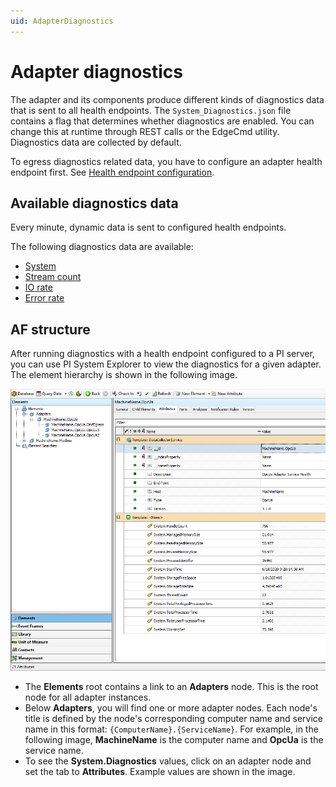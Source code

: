 ```yaml
---
uid: AdapterDiagnostics
---
```


# Adapter diagnostics

The adapter and its components produce different kinds of diagnostics data that is sent to all health endpoints. The `System_Diagnostics.json` file contains a flag that determines whether diagnostics are enabled. You can change this at runtime through REST calls or the EdgeCmd utility. Diagnostics data are collected by default.

To egress diagnostics related data, you have to configure an adapter health endpoint first. See [Health endpoint configuration](xref:HealthEndpointConfiguration).

## Available diagnostics data

Every minute, dynamic data is sent to configured health endpoints.

The following diagnostics data are available:

- [System](xref:System)
- [Stream count](xref:StreamCount)
- [IO rate](xref:IORate)
- [Error rate](xref:ErrorRate)

## AF structure

After running diagnostics with a health endpoint configured to a PI server, you can use PI System Explorer to view the diagnostics for a given adapter. The element hierarchy is shown in the following image.

![Diagnostics](../images/Diagnostics.PNG)

- The **Elements** root contains a link to an **Adapters** node. This is the root node for all adapter instances.
- Below **Adapters**, you will find one or more adapter nodes. Each node's title is defined by the node's corresponding computer name and service name in this format: `{ComputerName}.{ServiceName}`. For example, in the following image, **MachineName** is the computer name and **OpcUa** is the service name.
- To see the **System.Diagnostics** values, click on an adapter node and set the tab to **Attributes**. Example values are shown in the image.
